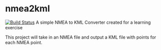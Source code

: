 # nmea2kml
[![Build Status](https://dev.azure.com/catbuttes/catbuttes/_apis/build/status/Catbuttes.nmea2kml?branchName=master)](https://dev.azure.com/catbuttes/catbuttes/_build/latest?definitionId=1&branchName=master)
A simple NMEA to KML Converter created for a learning exercise

This project will take in an NMEA file and output a KML file with points for each NMEA point.
